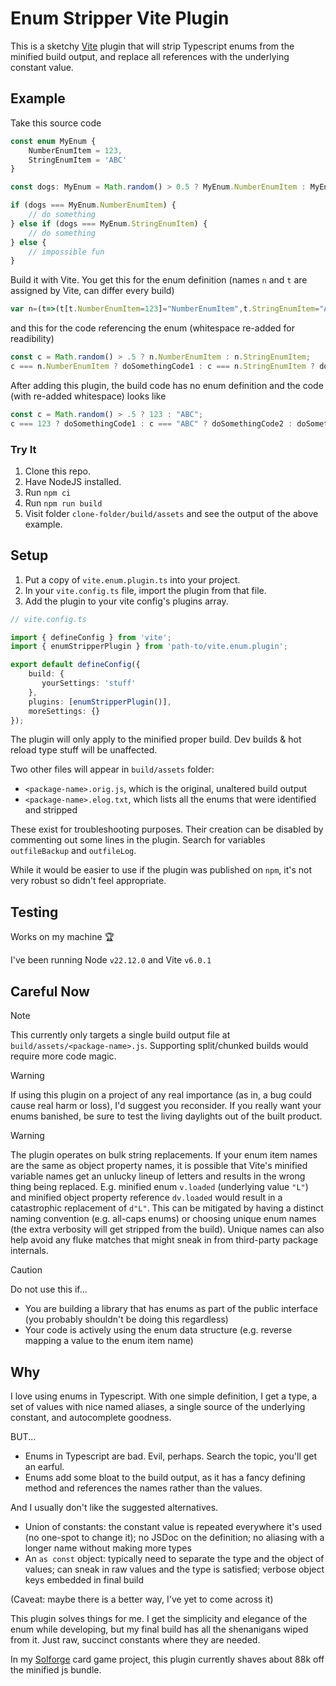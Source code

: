 # Enum Stripper Vite Plugin

This is a sketchy [Vite](https://vite.dev/) plugin that will strip Typescript enums from the minified build output, and replace all references with the underlying constant value.

## Example

Take this source code

```ts
const enum MyEnum {
    NumberEnumItem = 123,
    StringEnumItem = 'ABC'
}

const dogs: MyEnum = Math.random() > 0.5 ? MyEnum.NumberEnumItem : MyEnum.StringEnumItem;

if (dogs === MyEnum.NumberEnumItem) {
    // do something
} else if (dogs === MyEnum.StringEnumItem) {
    // do something
} else {
    // impossible fun
}
```

Build it with Vite. You get this for the enum definition (names `n` and `t` are assigned by Vite, can differ every build)

```js
var n=(t=>(t[t.NumberEnumItem=123]="NumberEnumItem",t.StringEnumItem="ABC",t))(n||{})
```

and this for the code referencing the enum (whitespace re-added for readibility)

```js
const c = Math.random() > .5 ? n.NumberEnumItem : n.StringEnumItem;
c === n.NumberEnumItem ? doSomethingCode1 : c === n.StringEnumItem ? doSomethingCode2 : doSomethingImpossible;
```

After adding this plugin, the build code has no enum definition and the code (with re-added whitespace) looks like

```js
const c = Math.random() > .5 ? 123 : "ABC";
c === 123 ? doSomethingCode1 : c === "ABC" ? doSomethingCode2 : doSomethingImpossible;
```

### Try It

1. Clone this repo.
2. Have NodeJS installed.
3. Run `npm ci`
4. Run `npm run build`
5. Visit folder `clone-folder/build/assets` and see the output of the above example.

## Setup

1. Put a copy of `vite.enum.plugin.ts` into your project.
2. In your `vite.config.ts` file, import the plugin from that file.
3. Add the plugin to your vite config's plugins array.

```ts
// vite.config.ts

import { defineConfig } from 'vite';
import { enumStripperPlugin } from 'path-to/vite.enum.plugin';

export default defineConfig({
    build: {
       yourSettings: 'stuff'
    },
    plugins: [enumStripperPlugin()],
    moreSettings: {}
});
```

The plugin will only apply to the minified proper build. Dev builds & hot reload type stuff will be unaffected.

Two other files will appear in `build/assets` folder:
- `<package-name>.orig.js`, which is the original, unaltered build output
- `<package-name>.elog.txt`, which lists all the enums that were identified and stripped

These exist for troubleshooting purposes. Their creation can be disabled by commenting out some lines in the plugin. Search for variables `outfileBackup` and `outfileLog`.

While it would be easier to use if the plugin was published on `npm`, it's not very robust so didn't feel appropriate.

## Testing

Works on my machine :trophy:

I've been running Node `v22.12.0` and Vite `v6.0.1`

## Careful Now

> [!NOTE]
> This currently only targets a single build output file at `build/assets/<package-name>.js`. Supporting split/chunked builds would require more code magic.

> [!WARNING]
> If using this plugin on a project of any real importance (as in, a bug could cause real harm or loss), I'd suggest you reconsider. If you really want your enums banished, be sure to test the living daylights out of the built product.

> [!WARNING]
> The plugin operates on bulk string replacements. If your enum item names are the same as object property names, it is possible that Vite's minified variable names get an unlucky lineup of letters and results in the wrong thing being replaced. E.g. minified enum `v.loaded` (underlying value `"L"`) and minified object property reference `dv.loaded` would result in a catastrophic replacement of `d"L"`. This can be mitigated by having a distinct naming convention (e.g. all-caps enums) or choosing unique enum names (the extra verbosity will get stripped from the build). Unique names can also help avoid any fluke matches that might sneak in from third-party package internals.

> [!CAUTION]
> Do not use this if...
> - You are building a library that has enums as part of the public interface (you probably shouldn't be doing this regardless)
> - Your code is actively using the enum data structure (e.g. reverse mapping a value to the enum item name)

## Why

I love using enums in Typescript. With one simple definition, I get a type, a set of values with nice named aliases, a single source of the underlying constant, and autocomplete goodness.

BUT...

- Enums in Typescript are bad. Evil, perhaps. Search the topic, you'll get an earful. 
- Enums add some bloat to the build output, as it has a fancy defining method and references the names rather than the values.

And I usually don't like the suggested alternatives.

- Union of constants: the constant value is repeated everywhere it's used (no one-spot to change it); no JSDoc on the definition; no aliasing with a longer name without making more types
- An `as const` object: typically need to separate the type and the object of values; can sneak in raw values and the type is satisfied; verbose object keys embedded in final build

(Caveat: maybe there is a better way, I've yet to come across it)

This plugin solves things for me. I get the simplicity and elegance of the enum while developing, but my final build has all the shenanigans wiped from it. Just raw, succinct constants where they are needed.

In my [Solforge](https://github.com/grousewood-games/solforge) card game project, this plugin currently shaves about 88k off the minified js bundle.

